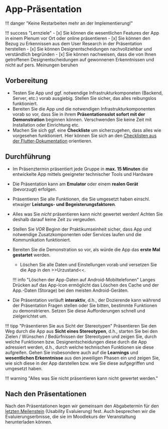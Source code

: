 # App-Präsentation

!!! danger "Keine Restarbeiten mehr an der Implementierung!"

!!! success "Lernziele"
    - [x] Sie können die wesentlichen Features der App in einem Plenum vor Ort oder online präsentieren
    - [x] Sie können den Bezug zu Erkennissen aus dem User Research in der Präsentation herstellen
    - [x] Sie können Designentscheidungen nachvollziehbar und verständlich begründen
    - [x] Sie können nachweisen, dass die von Ihnen getroffenen Designentscheidungen auf gewonnenen Erkenntnissen und nicht auf pers. Meinungen beruhen  


## Vorbereitung

- Testen Sie App und ggf. notwendige Infrastrukturkomponeten (Backend, Server, etc.) vorab ausgiebig. Stellen Sie sicher, das alles reibungslos funktioniert. 
- Bereiten Sie die App und die notwendigen Infrastrukturkomponenten vorab so vor, dass Sie in ihrem __Präsentationsslot sofort mit der Demonstration__ beginnen können. Verschwenden Sie keine Zeit mit Installation oder Einrichtung etc.  
- Machen Sie sich ggf. eine **Checkliste** um sicherzugehen, dass alles wie vorgesehen funktioniert. Hier können Sie sich an den [Checklisten aus der Flutter-Dokumentation](https://zander-hci-flutter.netlify.app/#diese-elemente-sollten-in-die-app) orientieren.

<!--
!!! warning
     **Vorbereitung der Testprotokolle (zu Hause!)**  
     Bereiten Sie die Testprotokolle vor anhand der folgenden Test-Aufgaben und der vorgegebenen Checklisten, d.h. betrachten Sie die Checklisten als "Rohmaterial" und machen Sie daraus Protokollformulare.

   
Die Testprotokolle sollen den Entwickler*innen bei der weiteren Verbesserung helfen (_keine Angst, die Verbesserungen müssen Sie im Praktikum nicht mehr umsetzen..._).

Alle **Protokolle** aus den folgenden Teilaufgaben kommen in die Projektmappe.
-->


## Durchführung

- Im Präsenztermin präsentiert jede Gruppe in **max. 15 Minuten** die entwickelte App mittels geeigneter technischer Tools und Hardware <!--BBB und Screensharing-->
- Die Präsentation kann am **Emulator** oder einem **realen Gerät** (bevorzugt) erfolgen.
- Präsentieren Sie alle Funktionen, die Sie umgesetzt haben einschl. etwaiger **Leistungs- und Begeisterungsfaktoren**. 
- Alles was Sie _nicht_ präsentieren kann nicht gewertet werden! Achten Sie deshalb darauf keine Zeit zu vergeuden.
- Stellen Sie _VOR_ Beginn der Praktikumseinheit sicher, dass App und notwendige Zusatzkomponenten oder Services laufen und die Kommunikation funktioniert.
- Bereiten Sie die Demonstration so vor, als würde die App das **erste Mal gestartet** werden. 
    - Löschen Sie alle Daten und Einstellungen vorab und versetzen Sie die App in den >>Urzustand<<.

    !!! info "Löschen der App-Daten auf Android-Mobiltelefonen"
        Langes Drücken auf das App-Icon ermöglicht das Löschen des Cache und der App.-Daten (Storage) bei den meisten Android-Geräten.

- Die Präsentation verläuft **interaktiv**, d.h., der Dozierende kann während der Präsentation Fragen stellen oder Sie bitten, bestimmte Funktionen zu demonstrieren. Setzen Sie diese Aufforderungen schnell und zielgerichtet um.

!!! tipp "Präsentieren Sie aus Sicht der Stereotypen" 
    Präsentieren Sie den Weg durch die App aus **Sicht eines Stereotypen**, d.h., starten Sie bei den Zielen / Wünschen / Bedürfnissen der Stereotypen und zeigen Sie, durch welche Funktionen bzw. Designentscheidungen diese durch die App adressiert werden, d.h., durch welche technischen Funktionen sie diese aufgreifen. Gehen Sie insbesondere auch auf die **Learnings** und **wesentlichen Erkenntnisse** aus den jeweiligen Phasen ein und zeigen Sie, wie sich diese in der App darstellen bzw. wie Sie diese aufgegriffen und umgesetzt haben.

!!! warning "Alles was Sie nicht präsentieren kann nicht gewertet werden."


## Nach den Präsentationen

Nach den Präsentationen legen wir gemeinsam den Abgabetermin für den [letzten Meilenstein](termin6.md) (Usability Evaluierung) fest. 
Auch besprechen wir die Evaluierungserbnisse, die sie im Moodlekurs der Veranstaltung herunterladen können.

